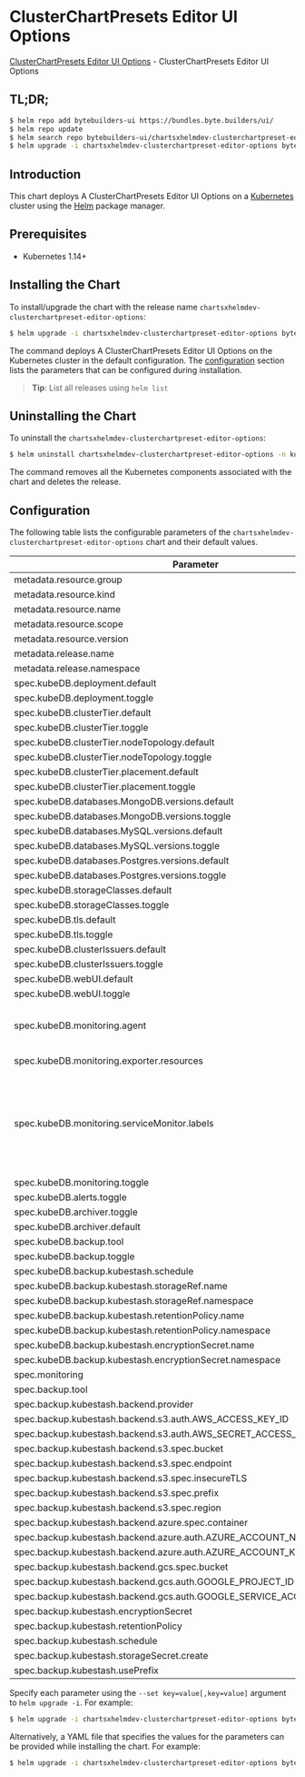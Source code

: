 # ClusterChartPresets Editor UI Options

[ClusterChartPresets Editor UI Options](https://byte.builders) - ClusterChartPresets Editor UI Options

## TL;DR;

```bash
$ helm repo add bytebuilders-ui https://bundles.byte.builders/ui/
$ helm repo update
$ helm search repo bytebuilders-ui/chartsxhelmdev-clusterchartpreset-editor-options --version=v0.4.21
$ helm upgrade -i chartsxhelmdev-clusterchartpreset-editor-options bytebuilders-ui/chartsxhelmdev-clusterchartpreset-editor-options -n kube-system --create-namespace --version=v0.4.21
```

## Introduction

This chart deploys A ClusterChartPresets Editor UI Options on a [Kubernetes](http://kubernetes.io) cluster using the [Helm](https://helm.sh) package manager.

## Prerequisites

- Kubernetes 1.14+

## Installing the Chart

To install/upgrade the chart with the release name `chartsxhelmdev-clusterchartpreset-editor-options`:

```bash
$ helm upgrade -i chartsxhelmdev-clusterchartpreset-editor-options bytebuilders-ui/chartsxhelmdev-clusterchartpreset-editor-options -n kube-system --create-namespace --version=v0.4.21
```

The command deploys A ClusterChartPresets Editor UI Options on the Kubernetes cluster in the default configuration. The [configuration](#configuration) section lists the parameters that can be configured during installation.

> **Tip**: List all releases using `helm list`

## Uninstalling the Chart

To uninstall the `chartsxhelmdev-clusterchartpreset-editor-options`:

```bash
$ helm uninstall chartsxhelmdev-clusterchartpreset-editor-options -n kube-system
```

The command removes all the Kubernetes components associated with the chart and deletes the release.

## Configuration

The following table lists the configurable parameters of the `chartsxhelmdev-clusterchartpreset-editor-options` chart and their default values.

|                               Parameter                                |                                                                                Description                                                                                |                          Default                          |
|------------------------------------------------------------------------|---------------------------------------------------------------------------------------------------------------------------------------------------------------------------|-----------------------------------------------------------|
| metadata.resource.group                                                |                                                                                                                                                                           | <code>charts.x-helm.dev</code>                            |
| metadata.resource.kind                                                 |                                                                                                                                                                           | <code>ClusterChartPreset</code>                           |
| metadata.resource.name                                                 |                                                                                                                                                                           | <code>clusterchartpresets</code>                          |
| metadata.resource.scope                                                |                                                                                                                                                                           | <code>Cluster</code>                                      |
| metadata.resource.version                                              |                                                                                                                                                                           | <code>v1alpha1</code>                                     |
| metadata.release.name                                                  | Release name                                                                                                                                                              | <code>""</code>                                           |
| metadata.release.namespace                                             | Release namespace                                                                                                                                                         | <code>""</code>                                           |
| spec.kubeDB.deployment.default                                         |                                                                                                                                                                           | <code>Dedicated</code>                                    |
| spec.kubeDB.deployment.toggle                                          |                                                                                                                                                                           | <code>true</code>                                         |
| spec.kubeDB.clusterTier.default                                        |                                                                                                                                                                           | <code>"GeneralPurpose"</code>                             |
| spec.kubeDB.clusterTier.toggle                                         |                                                                                                                                                                           | <code>true</code>                                         |
| spec.kubeDB.clusterTier.nodeTopology.default                           |                                                                                                                                                                           | <code>"standard-bsv2-family"</code>                       |
| spec.kubeDB.clusterTier.nodeTopology.toggle                            |                                                                                                                                                                           | <code>true</code>                                         |
| spec.kubeDB.clusterTier.placement.default                              |                                                                                                                                                                           | <code>"default"</code>                                    |
| spec.kubeDB.clusterTier.placement.toggle                               |                                                                                                                                                                           | <code>true</code>                                         |
| spec.kubeDB.databases.MongoDB.versions.default                         |                                                                                                                                                                           | <code>"6.0.12"</code>                                     |
| spec.kubeDB.databases.MongoDB.versions.toggle                          |                                                                                                                                                                           | <code>true</code>                                         |
| spec.kubeDB.databases.MySQL.versions.default                           |                                                                                                                                                                           | <code>"8.0.35"</code>                                     |
| spec.kubeDB.databases.MySQL.versions.toggle                            |                                                                                                                                                                           | <code>true</code>                                         |
| spec.kubeDB.databases.Postgres.versions.default                        |                                                                                                                                                                           | <code>"15.5"</code>                                       |
| spec.kubeDB.databases.Postgres.versions.toggle                         |                                                                                                                                                                           | <code>true</code>                                         |
| spec.kubeDB.storageClasses.default                                     |                                                                                                                                                                           | <code>"default"</code>                                    |
| spec.kubeDB.storageClasses.toggle                                      |                                                                                                                                                                           | <code>true</code>                                         |
| spec.kubeDB.tls.default                                                |                                                                                                                                                                           | <code>true</code>                                         |
| spec.kubeDB.tls.toggle                                                 |                                                                                                                                                                           | <code>true</code>                                         |
| spec.kubeDB.clusterIssuers.default                                     |                                                                                                                                                                           | <code>"cluster-issuer"</code>                             |
| spec.kubeDB.clusterIssuers.toggle                                      |                                                                                                                                                                           | <code>true</code>                                         |
| spec.kubeDB.webUI.default                                              |                                                                                                                                                                           | <code>true</code>                                         |
| spec.kubeDB.webUI.toggle                                               |                                                                                                                                                                           | <code>true</code>                                         |
| spec.kubeDB.monitoring.agent                                           | Name of monitoring agent (one of "prometheus.io", "prometheus.io/operator", "prometheus.io/builtin")                                                                      | <code>prometheus.io/operator</code>                       |
| spec.kubeDB.monitoring.exporter.resources                              |                                                                                                                                                                           | <code>{"requests":{"cpu":"100m","memory":"128Mi"}}</code> |
| spec.kubeDB.monitoring.serviceMonitor.labels                           | Specify the labels for ServiceMonitor. Prometheus crd will select ServiceMonitor using these labels. Only usable when monitoring agent is `prometheus.io/webhook server`. | <code>{}</code>                                           |
| spec.kubeDB.monitoring.toggle                                          |                                                                                                                                                                           | <code>true</code>                                         |
| spec.kubeDB.alerts.toggle                                              |                                                                                                                                                                           | <code>true</code>                                         |
| spec.kubeDB.archiver.toggle                                            |                                                                                                                                                                           | <code>true</code>                                         |
| spec.kubeDB.archiver.default                                           |                                                                                                                                                                           | <code>true</code>                                         |
| spec.kubeDB.backup.tool                                                |                                                                                                                                                                           | <code>KubeStash</code>                                    |
| spec.kubeDB.backup.toggle                                              |                                                                                                                                                                           | <code>true</code>                                         |
| spec.kubeDB.backup.kubestash.schedule                                  |                                                                                                                                                                           | <code>"0 */2 * * *"</code>                                |
| spec.kubeDB.backup.kubestash.storageRef.name                           |                                                                                                                                                                           | <code>default</code>                                      |
| spec.kubeDB.backup.kubestash.storageRef.namespace                      |                                                                                                                                                                           | <code>stash</code>                                        |
| spec.kubeDB.backup.kubestash.retentionPolicy.name                      |                                                                                                                                                                           | <code>"keep-1mo"</code>                                   |
| spec.kubeDB.backup.kubestash.retentionPolicy.namespace                 |                                                                                                                                                                           | <code>stash</code>                                        |
| spec.kubeDB.backup.kubestash.encryptionSecret.name                     |                                                                                                                                                                           | <code>default-encryption-secret</code>                    |
| spec.kubeDB.backup.kubestash.encryptionSecret.namespace                |                                                                                                                                                                           | <code>stash</code>                                        |
| spec.monitoring                                                        |                                                                                                                                                                           | <code>{}</code>                                           |
| spec.backup.tool                                                       |                                                                                                                                                                           | <code>KubeStash</code>                                    |
| spec.backup.kubestash.backend.provider                                 |                                                                                                                                                                           | <code>s3</code>                                           |
| spec.backup.kubestash.backend.s3.auth.AWS_ACCESS_KEY_ID                |                                                                                                                                                                           | <code>34F9JI2JM8DOJC6NUPII</code>                         |
| spec.backup.kubestash.backend.s3.auth.AWS_SECRET_ACCESS_KEY            |                                                                                                                                                                           | <code></code>                                             |
| spec.backup.kubestash.backend.s3.spec.bucket                           |                                                                                                                                                                           | <code>arnob</code>                                        |
| spec.backup.kubestash.backend.s3.spec.endpoint                         |                                                                                                                                                                           | <code>us-east-1.linodeobjects.com</code>                  |
| spec.backup.kubestash.backend.s3.spec.insecureTLS                      |                                                                                                                                                                           | <code>false</code>                                        |
| spec.backup.kubestash.backend.s3.spec.prefix                           |                                                                                                                                                                           | <code>presets</code>                                      |
| spec.backup.kubestash.backend.s3.spec.region                           |                                                                                                                                                                           | <code>us-east-1</code>                                    |
| spec.backup.kubestash.backend.azure.spec.container                     |                                                                                                                                                                           | <code>""</code>                                           |
| spec.backup.kubestash.backend.azure.auth.AZURE_ACCOUNT_NAME            |                                                                                                                                                                           | <code>""</code>                                           |
| spec.backup.kubestash.backend.azure.auth.AZURE_ACCOUNT_KEY             |                                                                                                                                                                           | <code>""</code>                                           |
| spec.backup.kubestash.backend.gcs.spec.bucket                          |                                                                                                                                                                           | <code>""</code>                                           |
| spec.backup.kubestash.backend.gcs.auth.GOOGLE_PROJECT_ID               |                                                                                                                                                                           | <code>""</code>                                           |
| spec.backup.kubestash.backend.gcs.auth.GOOGLE_SERVICE_ACCOUNT_JSON_KEY |                                                                                                                                                                           | <code>""</code>                                           |
| spec.backup.kubestash.encryptionSecret                                 |                                                                                                                                                                           | <code>asdfg</code>                                        |
| spec.backup.kubestash.retentionPolicy                                  |                                                                                                                                                                           | <code>keep-1wk</code>                                     |
| spec.backup.kubestash.schedule                                         |                                                                                                                                                                           | <code>'*/30 * * * *'</code>                               |
| spec.backup.kubestash.storageSecret.create                             |                                                                                                                                                                           | <code>true</code>                                         |
| spec.backup.kubestash.usePrefix                                        |                                                                                                                                                                           | <code>""</code>                                           |


Specify each parameter using the `--set key=value[,key=value]` argument to `helm upgrade -i`. For example:

```bash
$ helm upgrade -i chartsxhelmdev-clusterchartpreset-editor-options bytebuilders-ui/chartsxhelmdev-clusterchartpreset-editor-options -n kube-system --create-namespace --version=v0.4.21 --set metadata.resource.group=charts.x-helm.dev
```

Alternatively, a YAML file that specifies the values for the parameters can be provided while
installing the chart. For example:

```bash
$ helm upgrade -i chartsxhelmdev-clusterchartpreset-editor-options bytebuilders-ui/chartsxhelmdev-clusterchartpreset-editor-options -n kube-system --create-namespace --version=v0.4.21 --values values.yaml
```
